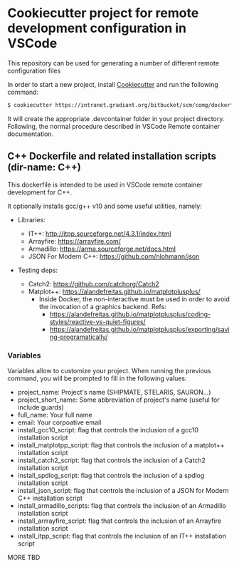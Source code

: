 # Cookiecutter project for remote development configuration in VSCode

This repository can be used for generating a number of different remote configuration files

In order to start a new project, install [Cookiecutter](https://cookiecutter.readthedocs.io/en/latest/)
and run the following command:

```bash
$ cookiecutter https://intranet.gradiant.org/bitbucket/scm/comg/dockerfiles.git --directory="<dir-name>"
```

It will create the appropriate .devcontainer folder in your project directory. Following, the normal
procedure described in VSCode Remote container documentation.

## C++ Dockerfile and related installation scripts (dir-name: C++)

This dockerfile is intended to be used in VSCode remote container development for C++.

It optionally installs gcc/g++ v10 and some useful utilities, namely:

- Libraries:
    - IT++: http://itpp.sourceforge.net/4.3.1/index.html
    - Arrayfire: https://arrayfire.com/
    - Armadillo: https://arma.sourceforge.net/docs.html
    - JSON For Modern C++: https://github.com/nlohmann/json

- Testing deps:
    - Catch2: https://github.com/catchorg/Catch2
    - Matplot++: https://alandefreitas.github.io/matplotplusplus/
        - Inside Docker, the non-interactive must be used in order to avoid the invocation of a graphics
          backend. Refs:
            - https://alandefreitas.github.io/matplotplusplus/coding-styles/reactive-vs-quiet-figures/
            - https://alandefreitas.github.io/matplotplusplus/exporting/saving-programatically/

### Variables

Variables allow to customize your project. When running the previous command, you will be prompted
to fill in the following values:

- project_name: Project's name (SHIPMATE, STELARIS, SAURON...)
- project_short_name: Some abbreviation of project's name (useful for include guards)
- full_name: Your full name
- email: Your corpoative email
- install_gcc10_script: flag that controls the inclusion of a gcc10 installation script
- install_matplotpp_script: flag that controls the inclusion of a matplot++ installation script
- install_catch2_script: flag that controls the inclusion of a Catch2 installation script
- install_spdlog_script: flag that controls the inclusion of a spdlog installation script
- install_json_script: flag that controls the inclusion of a JSON for Modern C++ installation script
- install_armadillo_scripts: flag that controls the inclusion of an Armadillo installation script
- install_arrrayfire_script: flag that controls the inclusion of an Arrayfire installation script
- install_itpp_script: flag that controls the inclusion of an IT++ installation script

MORE TBD